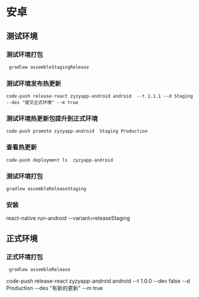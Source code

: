 # 安卓

## 测试环境

### 测试环境打包
 ```bash
  gradlew assembleStagingRelease
 ```
 ### 测试环境发布热更新
```
code-push release-react zyzyapp-android android  --t 1.1.1 --d Staging --des "提交正式环境" --m true
```
 ### 测试环境热更新包提升到正式环境
 ```
code-push promote zyzyapp-android  Staging Production
 ```
 ### 查看热更新
 ```
 code-push deployment ls  zyzyapp-android
 ```
 ### 测试环境打包
  ```
 gradlew assembleReleaseStaging
 ```
 ### 安装
  react-native run-android --variant=releaseStaging
 ## 正式环境
 
### 正式环境打包
 ```bash
  gradlew assembleRelease
 ```
code-push release-react zyzyapp-android android  --t 1.0.0 --dev false --d Production  --des "有新的更新" --m true



